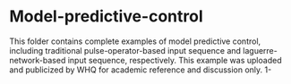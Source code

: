 # Model-predictive-control
This folder contains complete examples of model predictive control, including traditional pulse-operator-based input sequence and laguerre-network-based input sequence, respectively. This example was uploaded and publicized by WHQ for academic reference and discussion only.
1-
